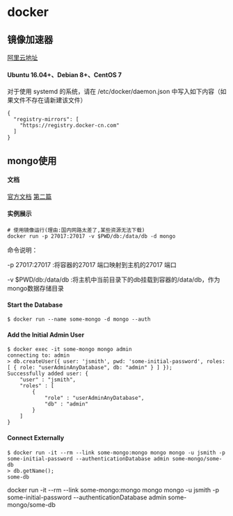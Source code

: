 # docker

## 镜像加速器
[阿里云地址](https://dev.aliyun.com/search.html)
#### Ubuntu 16.04+、Debian 8+、CentOS 7
对于使用 systemd 的系统，请在 /etc/docker/daemon.json 中写入如下内容（如果文件不存在请新建该文件）
```
{
  "registry-mirrors": [
    "https://registry.docker-cn.com"
  ]
}
```

## mongo使用
#### 文档
[官方文档](https://hub.docker.com/_/mongo/)
[第二篇](https://github.com/docker-library/docs/tree/master/mongo)

#### 实例展示
```
# 使用镜像运行(理由:国内网路太差了,某些资源无法下载)
docker run -p 27017:27017 -v $PWD/db:/data/db -d mongo
```
命令说明：

-p 27017:27017 :将容器的27017 端口映射到主机的27017 端口

-v $PWD/db:/data/db :将主机中当前目录下的db挂载到容器的/data/db，作为mongo数据存储目录


#### Start the Database
```
$ docker run --name some-mongo -d mongo --auth
```

#### Add the Initial Admin User
```
$ docker exec -it some-mongo mongo admin
connecting to: admin
> db.createUser({ user: 'jsmith', pwd: 'some-initial-password', roles: [ { role: "userAdminAnyDatabase", db: "admin" } ] });
Successfully added user: {
	"user" : "jsmith",
	"roles" : [
		{
			"role" : "userAdminAnyDatabase",
			"db" : "admin"
		}
	]
}
```

#### Connect Externally
```
$ docker run -it --rm --link some-mongo:mongo mongo mongo -u jsmith -p some-initial-password --authenticationDatabase admin some-mongo/some-db
> db.getName();
some-db
```
docker run -it --rm --link some-mongo:mongo mongo mongo -u jsmith -p some-initial-password --authenticationDatabase admin some-mongo/some-db